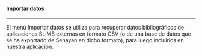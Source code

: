 #### Importar datos
<hr>
El menú Importar datos se utiliza para recuperar datos bibliográficos de aplicaciones SLiMS externas en formato CSV (o de una base de datos que se ha exportado de Senayan en dicho formato), para luego incluirlos en nuestra aplicación.
